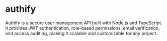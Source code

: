 # authify
Authify is a secure user management API built with Node.js and TypeScript. It provides JWT authentication, role-based permissions, email verification, and access auditing, making it scalable and customizable for any project.

